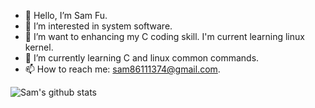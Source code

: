 - 👋 Hello, I’m Sam Fu.
- 👀 I’m interested in system software.
- 💞️ I’m want to enhancing my C coding skill. I'm current learning linux kernel.
- 🌱 I’m currently learning C and linux common commands.
- 📫 How to reach me: sam86111374@gmail.com. 

<!---
samfu19971113/samfu19971113 is a ✨ special ✨ repository because its `README.md` (this file) appears on your GitHub profile.
You can click the Preview link to take a look at your changes.
--->

![Sam's github stats](https://github-readme-stats.vercel.app/api?username=SamFu1113)

<!---
[![Top Langs](https://github-readme-stats.vercel.app/api/top-langs/?username=SamFu1113)](https://github.com/SamFu1113/github-readme-stats)
--->

